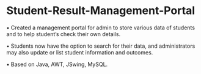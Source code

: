 # Student-Result-Management-Portal

• Created a management portal for admin to store various data of students and to help student’s check their own details. 


• Students now have the option to search for their data, and administrators may also update or list student information and outcomes. 


• Based on Java, AWT, JSwing, MySQL.
